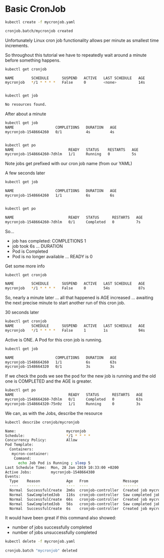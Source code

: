 # Basic CronJob

```bash
kubectl create -f mycronjob.yaml

cronjob.batch/mycronjob created
```

Unfortunately Linux cron job functionality allows per minute as smallest time
increments.

So throughout this tutorial we have to repeatedly wait around a minute before
something happens.

```bash
kubectl get cronjob

NAME        SCHEDULE      SUSPEND   ACTIVE   LAST SCHEDULE   AGE
mycronjob   */1 * * * *   False     0        <none>          14s


kubectl get job

No resources found.
```

After about a minute

```bash
kubectl get job
NAME                   COMPLETIONS   DURATION   AGE
mycronjob-1548664260   0/1           4s         4s


kubectl get po
NAME                         READY   STATUS    RESTARTS   AGE
mycronjob-1548664260-7dhlm   1/1     Running   0          5s
```

Note jobs get prefixed with our cron job name (from our YAML)

A few seconds later

```bash
kubectl get job

NAME                   COMPLETIONS   DURATION   AGE
mycronjob-1548664260   1/1           6s         6s


kubectl get po

NAME                         READY   STATUS      RESTARTS   AGE
mycronjob-1548664260-7dhlm   0/1     Completed   0          7s
```

So...

- job has completed: COMPLETIONS 1
- job took 6s ... DURATION
- Pod is Completed
- Pod is no longer available ... READY is 0

Get some more info

```bash
kubectl get cronjob

NAME        SCHEDULE      SUSPEND   ACTIVE   LAST SCHEDULE   AGE
mycronjob   */1 * * * *   False     0        54s             87s
```

So, nearly a minute later ... all that happened is AGE increased ... awaiting
the next precise minute to start another run of this cron job.

30 seconds later

```bash
kubectl get cronjob
NAME        SCHEDULE      SUSPEND   ACTIVE   LAST SCHEDULE   AGE
mycronjob   */1 * * * *   False     1        1s              94s
```

Active is ONE. A Pod for this cron job is running.

```bash
kubectl get job

NAME                   COMPLETIONS   DURATION   AGE
mycronjob-1548664260   1/1           6s         63s
mycronjob-1548664320   0/1           3s         3s
```

If we check the pods we see the pod for the new job is running and the old one
is COMPLETED and the AGE is greater.

```bash
kubectl get po
NAME                         READY   STATUS      RESTARTS   AGE
mycronjob-1548664260-7dhlm   0/1     Completed   0          63s
mycronjob-1548664320-75n9z   1/1     Running     0          3s
```

We can, as with the Jobs, describe the resource

```bash
kubectl describe cronjob/mycronjob

Name:                       mycronjob
Schedule:                   */1 * * * *
Concurrency Policy:         Allow
Pod Template:
  Containers:
   mycron-container:
    Command:
      echo Job Pod is Running ; sleep 5
Last Schedule Time:  Mon, 28 Jan 2019 10:33:00 +0200
Active Jobs:         mycronjob-1548664380
Events:
  Type    Reason            Age   From                Message
  ----    ------            ----  ----                -------
  Normal  SuccessfulCreate  2m6s  cronjob-controller  Created job mycronjob-1548664260
  Normal  SawCompletedJob   116s  cronjob-controller  Saw completed job: mycronjob-1548664260
  Normal  SuccessfulCreate  66s   cronjob-controller  Created job mycronjob-1548664320
  Normal  SawCompletedJob   56s   cronjob-controller  Saw completed job: mycronjob-1548664320
  Normal  SuccessfulCreate  6s    cronjob-controller  Created job mycronjob-1548664380
```

It would have been great if this command also showed:

- number of jobs successfully completed
- number of jobs unsuccessfully completed

```bash
kubectl delete -f mycronjob.yaml 
   
cronjob.batch "mycronjob" deleted
```
